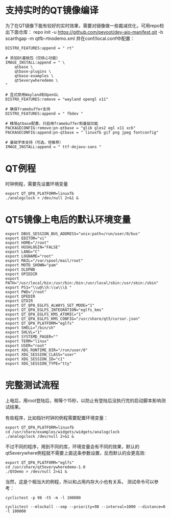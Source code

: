 # 支持实时的QT镜像编译
为了在QT镜像下能有较好的实时效果，需要对镜像做一些裁减优化，可用repo检出下面仓库：
repo init -u https://github.com/peyoot/dey-aio-manifest.git -b scarthgap -m qtfb-rtnodemo.xml
并在conf/local.conf中配置：
```
DISTRO_FEATURES:append = " rt"

# 添加Qt基础包（仅核心功能）
IMAGE_INSTALL:append = " \
    qtbase \
    qtbase-plugins \
    qtbase-examples \
    qt5everywheredemo \
"

# 显式禁用Wayland和OpenGL
DISTRO_FEATURES:remove = "wayland opengl x11"

# 确保framebuffer支持
DISTRO_FEATURES:append = " fbdev "

# 精简qtbase配置，只启用framebuffer和基础功能
PACKAGECONFIG:remove:pn-qtbase = "glib gles2 egl x11 xcb"
PACKAGECONFIG:append:pn-qtbase = " linuxfb gif png jpeg fontconfig"

# 基础字体支持（可选，但推荐）
IMAGE_INSTALL:append = " ttf-dejavu-sans "

```

# QT例程
时钟例程，需要先设置环境变量
```
export QT_QPA_PLATFORM=linuxfb
./analogclock > /dev/null 2>&1 &

```

# QT5镜像上电后的默认环境变量

```
export DBUS_SESSION_BUS_ADDRESS="unix:path=/run/user/0/bus"
export EDITOR="vi"
export HOME="/root"
export HUSHLOGIN="FALSE"
export LANG="C"
export LOGNAME="root"
export MAIL="/var/spool/mail/root"
export MOTD_SHOWN="pam"
export OLDPWD
export OPIEDIR
export PATH="/usr/local/bin:/usr/bin:/bin:/usr/local/sbin:/usr/sbin:/sbin"
export PS1="\\u@\\h:\\w\\\$ "
export PWD="/root"
export QPEDIR
export QTDIR
export QT_QPA_EGLFS_ALWAYS_SET_MODE="1"
export QT_QPA_EGLFS_INTEGRATION="eglfs_kms"
export QT_QPA_EGLFS_KMS_ATOMIC="1"
export QT_QPA_EGLFS_KMS_CONFIG="/usr/share/qt5/cursor.json"
export QT_QPA_PLATFORM="eglfs"
export SHELL="/bin/sh"
export SHLVL="1"
export SYSTEMD_PAGER=""
export TERM="linux"
export USER="root"
export XDG_RUNTIME_DIR="/run/user/0"
export XDG_SESSION_CLASS="user"
export XDG_SESSION_ID="c1"
export XDG_SESSION_TYPE="tty"

```

# 完整测试流程
上电后，用root登陆后，稍等个15秒，以防止有登陆后没执行完的启动脚本影响测试结果。

有些程序，比如指针时钟的例程需要配置环境变量：
```
export QT_QPA_PLATFORM=linuxfb
cd /usr/share/examples/widgets/widgets/analogclock
./analogclock /dev/null 2>&1 &
```
不过不同的程序，用到不同的库，环境变量会有不同的效果，默认的qt5everywhere例程就不需要上面这条参数设置，反而默认的会更高效:
```
export QT_QPA_PLATFORM="eglfs"
cd /usr/share/qt5everywheredemo-1.0
./QtDemo > /dev/null 2>&1 &
```
当然，这是个相当大的例程，所以和占用内存大小也有关系，
测试命令可以参考：
```
cyclictest -p 98 -t5 -m -l 100000

cyclictest --mlockall --smp --priority=98 --interval=1000 --distance=0 -l 100000

```

